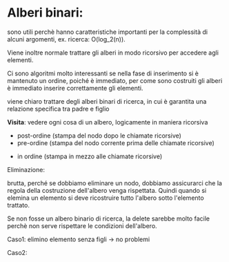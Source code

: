 # Alberi binari:

sono utili perchè hanno caratteristiche importanti per la complessità di alcuni argomenti, ex. ricerca: O(log_2(n)).

Viene inoltre normale trattare gli alberi in modo ricorsivo per accedere agli elementi.

Ci sono algoritmi molto interessanti se nella fase di inserimento si è mantenuto un ordine, poiché è immediato, per come sono costruiti gli alberi è immediato inserire correttamente gli elementi.

viene chiaro trattare degli alberi binari di ricerca, in cui è garantita una relazione specifica tra padre e figlio

**Visita**: vedere ogni cosa di un albero, logicamente in maniera ricorsiva

- post-ordine (stampa del nodo dopo le chiamate ricorsive)
- pre-ordine (stampa del nodo corrente prima delle chiamate ricorsive)

* in ordine (stampa in mezzo alle chiamate ricorsive)





Eliminazione:

brutta, perché se dobbiamo eliminare un nodo, dobbiamo assicurarci che la regola della costruzione dell'albero venga rispettata. Quindi quando si elemina un elemento si deve ricostruire tutto l'albero sotto l'elemento trattato.

Se non fosse un albero binario di ricerca, la delete sarebbe molto facile perchè non serve rispettare le condizioni dell'albero.

Caso1: elimino elemento senza figli -> no problemi

Caso2:  